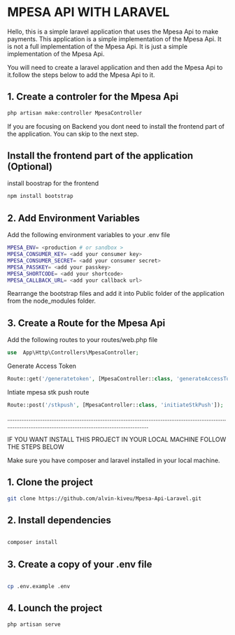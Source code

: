 # MPESA API WITH LARAVEL

Hello, this is a simple laravel application that uses the Mpesa Api to make payments. This application is a simple implementation of the Mpesa Api. It is not a full implementation of the Mpesa Api. It is just a simple implementation of the Mpesa Api.

You will need to create a laravel application and then add the Mpesa Api to it.follow the steps below to add the Mpesa Api to it.

## 1. Create a controler for the Mpesa Api

```php
php artisan make:controller MpesaController
```

If you are focusing on Backend you dont need to install the frontend part of the application. You can skip to the next step.

## Install the frontend part of the application (Optional)

install boostrap for the frontend

```bash
npm install bootstrap
```

## 2. Add Environment Variables

Add the following environment variables to your .env file

```bash
MPESA_ENV= <production # or sandbox >
MPESA_CONSUMER_KEY= <add your consumer key>
MPESA_CONSUMER_SECRET= <add your consumer secret>
MPESA_PASSKEY= <add your passkey>
MPESA_SHORTCODE= <add your shortcode>
MPESA_CALLBACK_URL= <add your callback url>
```

Rearrange the bootstrap files and add it into Public folder of the application from the node_modules folder.

## 3. Create a Route for the Mpesa Api

Add the following routes to your routes/web.php file

```php
use  App\Http\Controllers\MpesaController;
```

Generate Access Token

```php
Route::get('/generatetoken', [MpesaController::class, 'generateAccessToken']);
```

Intiate mpesa stk push route

```php
Route::post('/stkpush', [MpesaController::class, 'initiateStkPush']);
```

............................................................................................................................................................................................................

IF YOU WANT INSTALL THIS PROJECT IN YOUR LOCAL MACHINE FOLLOW THE STEPS BELOW

Make sure you have composer and laravel installed in your local machine.

## 1. Clone the project

```bash
git clone https://github.com/alvin-kiveu/Mpesa-Api-Laravel.git
```

## 2. Install dependencies

```bash

composer install

```

## 3. Create a copy of your .env file

```bash

cp .env.example .env

```

## 4. Lounch the project

```bash
php artisan serve
```
